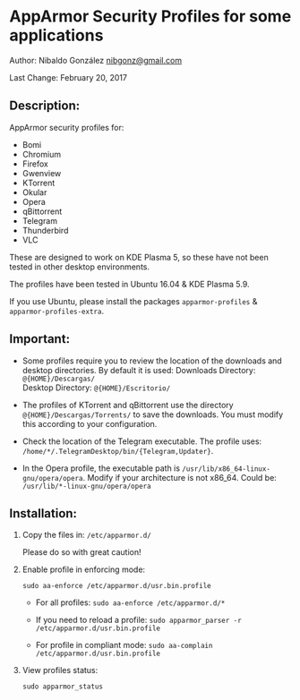 
# AppArmor Security Profiles for some applications

Author: Nibaldo González <nibgonz@gmail.com>

Last Change: February 20, 2017

## Description:

AppArmor security profiles for:
* Bomi
* Chromium
* Firefox
* Gwenview
* KTorrent
* Okular
* Opera
* qBittorrent
* Telegram
* Thunderbird
* VLC

These are designed to work on KDE Plasma 5, 
so these have not been tested in other desktop environments. 

The profiles have been tested in Ubuntu 16.04 & KDE Plasma 5.9. 

If you use Ubuntu, please install the packages 
`apparmor-profiles` & `apparmor-profiles-extra`.

## Important:

* Some profiles require you to review the location of the downloads and desktop directories. By default it is used:
	Downloads Directory: `@{HOME}/Descargas/`	
	Desktop Directory: `@{HOME}/Escritorio/`
	
* The profiles of KTorrent and qBittorrent use the directory `@{HOME}/Descargas/Torrents/` to save the downloads. You must modify this according to your configuration.

* Check the location of the Telegram executable. The profile uses: `/home/*/.TelegramDesktop/bin/{Telegram,Updater}`.

* In the Opera profile, the executable path is `/usr/lib/x86_64-linux-gnu/opera/opera`. Modify if your architecture is not x86_64. Could be: `/usr/lib/*-linux-gnu/opera/opera`

## Installation:

1. Copy the files in: `/etc/apparmor.d/`

	Please do so with great caution!

2. Enable profile in enforcing mode: 

	`sudo aa-enforce /etc/apparmor.d/usr.bin.profile`
	
	- For all profiles: `sudo aa-enforce /etc/apparmor.d/*`
	
	- If you need to reload a profile: `sudo apparmor_parser -r /etc/apparmor.d/usr.bin.profile`
	
	- For profile in compliant mode: `sudo aa-complain /etc/apparmor.d/usr.bin.profile`

3. View profiles status: 

	`sudo apparmor_status`


